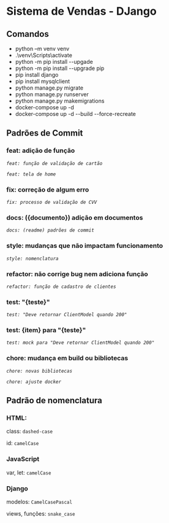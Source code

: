# Sistema de Vendas - DJango

## Comandos
- python –m venv venv
- .\venv\Scripts\activate
- python -m pip install --upgade
- python -m pip install --upgrade pip
- pip install django
- pip install mysqlclient
- python manage.py migrate
- python manage.py runserver
- python manage.py makemigrations
- docker-compose up -d
- docker-compose up -d --build --force-recreate

## Padrões de Commit
### feat: adição de função
_`feat: função de validação de cartão`_

_`feat: tela de home`_

### fix: correção de algum erro
_`fix: processo de validação de CVV`_

### docs: ({documento}) adição em documentos
_`docs: (readme) padrões de commit`_

### style: mudanças que não impactam funcionamento
_`style: nomenclatura`_

### refactor: não corrige bug nem adiciona função
_`refactor: função de cadastro de clientes`_

### test: "{teste}"
_`test: "Deve retornar ClientModel quando 200"`_

### test: {item} para "{teste}"
_`test: mock para "Deve retornar ClientModel quando 200"`_

### chore: mudança em build ou bibliotecas
_`chore: novas bibliotecas`_

_`chore: ajuste docker`_

## Padrão de nomenclatura
### HTML:
class: `dashed-case`

id: `camelCase`

### JavaScript
var, let: `camelCase`

### Django
modelos: `CamelCasePascal`

views, funções: `snake_case`